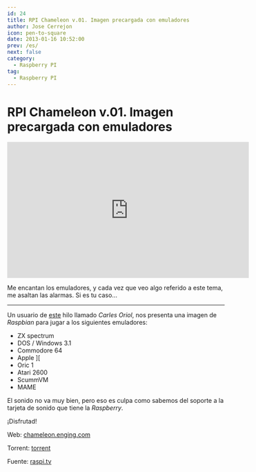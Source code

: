 ```yaml
---
id: 24
title: RPI Chameleon v.01. Imagen precargada con emuladores
author: Jose Cerrejon
icon: pen-to-square
date: 2013-01-16 10:52:00
prev: /es/
next: false
category:
  - Raspberry PI
tag:
  - Raspberry PI
---
```


# RPI Chameleon v.01. Imagen precargada con emuladores

<iframe width="560" height="315" src="http://www.youtube.com/embed/V3owTKu2lJo?rel=0" frameborder="0" allowfullscreen></iframe>

Me encantan los emuladores, y cada vez que veo algo referido a este tema, me asaltan las alarmas. Si es tu caso... 
- - -
Un usuario de [este](http://www.raspberrypi.org/phpBB3/viewtopic.php?f=63&t=29809) hilo llamado *Carles Oriol*, nos presenta una imagen de *Raspbian* para jugar a los siguientes emuladores:

* ZX spectrum
* DOS / Windows 3.1
* Commodore 64
* Apple ][
* Oric 1
* Atari 2600
* ScummVM
* MAME

El sonido no va muy bien, pero eso es culpa como sabemos del soporte a la tarjeta de sonido que tiene la *Raspberry*.

¡Disfrutad!

Web: [chameleon.enging.com](http://chameleon.enging.com)

Torrent: [torrent](http://chameleon.enging.com/chameleon.img.bz2.torrent)

Fuente: [raspi.tv](http://raspi.tv/2013/emulators-galore-on-one-raspbian-image)